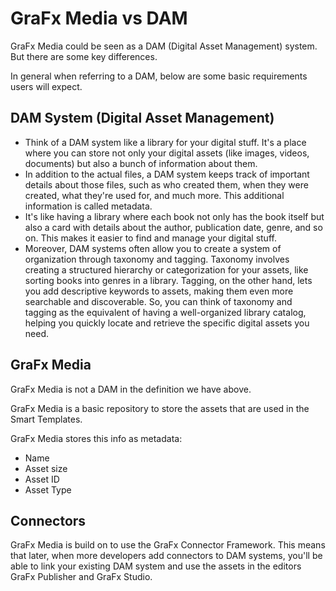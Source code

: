 # GraFx Media vs DAM

GraFx Media could be seen as a DAM (Digital Asset Management) system. But there are some key differences.

In general when referring to a DAM, below are some basic requirements users will expect.

## DAM System (Digital Asset Management)

- Think of a DAM system like a library for your digital stuff. It's a place where you can store not only your digital assets (like images, videos, documents) but also a bunch of information about them.
- In addition to the actual files, a DAM system keeps track of important details about those files, such as who created them, when they were created, what they're used for, and much more. This additional information is called metadata.
- It's like having a library where each book not only has the book itself but also a card with details about the author, publication date, genre, and so on. This makes it easier to find and manage your digital stuff.
- Moreover, DAM systems often allow you to create a system of organization through taxonomy and tagging. Taxonomy involves creating a structured hierarchy or categorization for your assets, like sorting books into genres in a library. Tagging, on the other hand, lets you add descriptive keywords to assets, making them even more searchable and discoverable. So, you can think of taxonomy and tagging as the equivalent of having a well-organized library catalog, helping you quickly locate and retrieve the specific digital assets you need.

## GraFx Media

GraFx Media is not a DAM in the definition we have above.

GraFx Media is a basic repository to store the assets that are used in the Smart Templates.

GraFx Media stores this info as metadata:

- Name
- Asset size
- Asset ID
- Asset Type

## Connectors

GraFx Media is build on to use the GraFx Connector Framework. This means that later, when more developers add connectors to DAM systems, you'll be able to link your existing DAM system and use the assets in the editors GraFx Publisher and GraFx Studio.